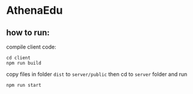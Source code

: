 # AthenaEdu

## how to run:

compile client code:

```
cd client
npm run build
```

copy files in folder `dist` to `server/public`
then cd to `server` folder and run

```
npm run start
```
